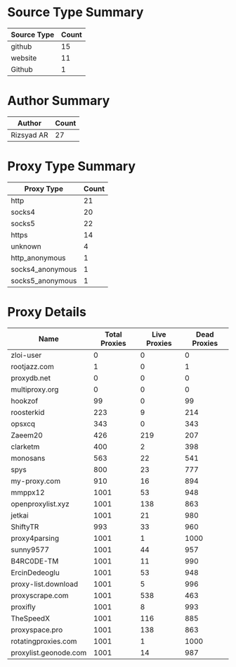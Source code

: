 # Source Type Summary

| Source Type | Count |
|-------------|-------|
| github | 15 |
| website | 11 |
| Github | 1 |


# Author Summary

| Author | Count |
|--------|-------|
| Rizsyad AR | 27 |


# Proxy Type Summary

| Proxy Type | Count |
|------------|-------|
| http | 21 |
| socks4 | 20 |
| socks5 | 22 |
| https | 14 |
| unknown | 4 |
| http_anonymous | 1 |
| socks4_anonymous | 1 |
| socks5_anonymous | 1 |


# Proxy Details

| Name | Total Proxies | Live Proxies | Dead Proxies |
|------|---------------|--------------|---------------|
| zloi-user | 0 | 0 | 0 |
| rootjazz.com | 1 | 0 | 1 |
| proxydb.net | 0 | 0 | 0 |
| multiproxy.org | 0 | 0 | 0 |
| hookzof | 99 | 0 | 99 |
| roosterkid | 223 | 9 | 214 |
| opsxcq | 343 | 0 | 343 |
| Zaeem20 | 426 | 219 | 207 |
| clarketm | 400 | 2 | 398 |
| monosans | 563 | 22 | 541 |
| spys | 800 | 23 | 777 |
| my-proxy.com | 910 | 16 | 894 |
| mmppx12 | 1001 | 53 | 948 |
| openproxylist.xyz | 1001 | 138 | 863 |
| jetkai | 1001 | 21 | 980 |
| ShiftyTR | 993 | 33 | 960 |
| proxy4parsing | 1001 | 1 | 1000 |
| sunny9577 | 1001 | 44 | 957 |
| B4RC0DE-TM | 1001 | 11 | 990 |
| ErcinDedeoglu | 1001 | 53 | 948 |
| proxy-list.download | 1001 | 5 | 996 |
| proxyscrape.com | 1001 | 538 | 463 |
| proxifly | 1001 | 8 | 993 |
| TheSpeedX | 1001 | 116 | 885 |
| proxyspace.pro | 1001 | 138 | 863 |
| rotatingproxies.com | 1001 | 1 | 1000 |
| proxylist.geonode.com | 1001 | 14 | 987 |
